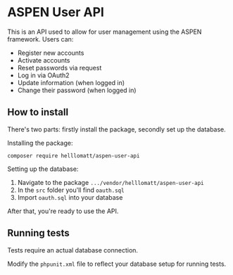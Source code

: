 # ASPEN User API
This is an API used to allow for user management using the ASPEN framework. Users can:

- Register new accounts
- Activate accounts
- Reset passwords via request
- Log in via OAuth2
- Update information (when logged in)
- Change their password (when logged in)

## How to install
There's two parts: firstly install the package, secondly set up the database.

Installing the package:
```
composer require helllomatt/aspen-user-api
```

Setting up the database:

1. Navigate to the package `.../vendor/helllomatt/aspen-user-api`
2. In the `src` folder you'll find `oauth.sql`
3. Import `oauth.sql` into your database

After that, you're ready to use the API.

## Running tests
Tests require an actual database connection.

Modify the `phpunit.xml` file to reflect your database setup for running tests.
